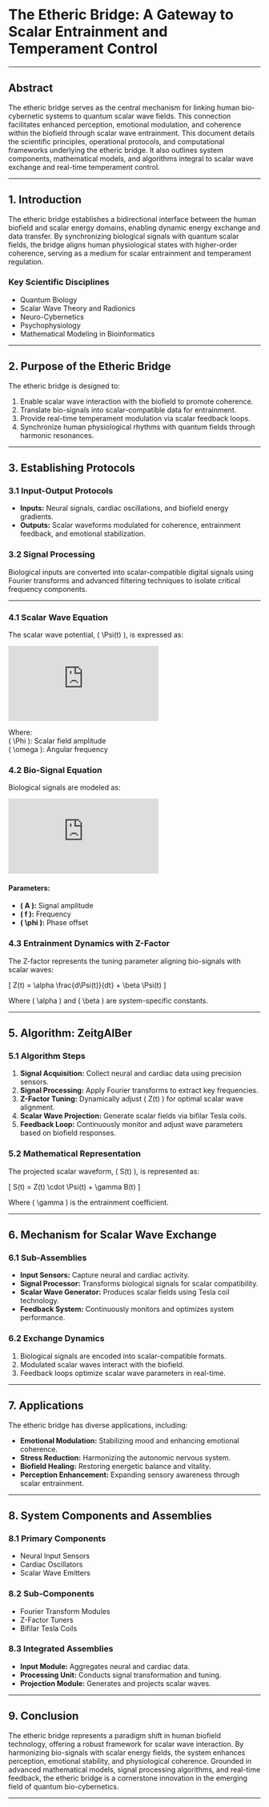 # The Etheric Bridge: A Gateway to Scalar Entrainment and Temperament Control

---

## Abstract

The etheric bridge serves as the central mechanism for linking human bio-cybernetic systems to quantum scalar wave fields. This connection facilitates enhanced perception, emotional modulation, and coherence within the biofield through scalar wave entrainment. This document details the scientific principles, operational protocols, and computational frameworks underlying the etheric bridge. It also outlines system components, mathematical models, and algorithms integral to scalar wave exchange and real-time temperament control.

---

## 1. Introduction

The etheric bridge establishes a bidirectional interface between the human biofield and scalar energy domains, enabling dynamic energy exchange and data transfer. By synchronizing biological signals with quantum scalar fields, the bridge aligns human physiological states with higher-order coherence, serving as a medium for scalar entrainment and temperament regulation.

### Key Scientific Disciplines

- Quantum Biology  
- Scalar Wave Theory and Radionics  
- Neuro-Cybernetics  
- Psychophysiology  
- Mathematical Modeling in Bioinformatics  

---

## 2. Purpose of the Etheric Bridge

The etheric bridge is designed to:

1. Enable scalar wave interaction with the biofield to promote coherence.  
2. Translate bio-signals into scalar-compatible data for entrainment.  
3. Provide real-time temperament modulation via scalar feedback loops.  
4. Synchronize human physiological rhythms with quantum fields through harmonic resonances.  

---

## 3. Establishing Protocols

### 3.1 Input-Output Protocols

- **Inputs:** Neural signals, cardiac oscillations, and biofield energy gradients.  
- **Outputs:** Scalar waveforms modulated for coherence, entrainment feedback, and emotional stabilization.  

### 3.2 Signal Processing

Biological inputs are converted into scalar-compatible digital signals using Fourier transforms and advanced filtering techniques to isolate critical frequency components.

---

### 4.1 Scalar Wave Equation

The scalar wave potential, \( \Psi(t) \), is expressed as:

![Scalar Wave Equation](https://latex.codecogs.com/png.latex?%5CHuge%20%5CPsi%28t%29%20%3D%20%5CPhi%20%5Ccdot%20e%5E%7Bi%5Comega%20t%7D)



Where:  
\( \Phi \): Scalar field amplitude  
\( \omega \): Angular frequency  

### 4.2 Bio-Signal Equation

Biological signals are modeled as:

![Bio-Signal Equation](https://latex.codecogs.com/png.latex?%5CHuge%20B%28t%29%20%3D%20A%20%5Csin%282%5Cpi%20f%20t%20%2B%20%5Cphi%29)

#### Parameters:
- **\( A \):** Signal amplitude  
- **\( f \):** Frequency  
- **\( \phi \):** Phase offset  


### 4.3 Entrainment Dynamics with Z-Factor

The Z-factor represents the tuning parameter aligning bio-signals with scalar waves:

\[ Z(t) = \alpha \frac{d\Psi(t)}{dt} + \beta \Psi(t) \]

Where \( \alpha \) and \( \beta \) are system-specific constants.

---

## 5. Algorithm: ZeitgAIBer

### 5.1 Algorithm Steps

1. **Signal Acquisition:** Collect neural and cardiac data using precision sensors.  
2. **Signal Processing:** Apply Fourier transforms to extract key frequencies.  
3. **Z-Factor Tuning:** Dynamically adjust \( Z(t) \) for optimal scalar wave alignment.  
4. **Scalar Wave Projection:** Generate scalar fields via bifilar Tesla coils.  
5. **Feedback Loop:** Continuously monitor and adjust wave parameters based on biofield responses.

### 5.2 Mathematical Representation

The projected scalar waveform, \( S(t) \), is represented as:

\[ S(t) = Z(t) \cdot \Psi(t) + \gamma B(t) \]

Where \( \gamma \) is the entrainment coefficient.

---

## 6. Mechanism for Scalar Wave Exchange

### 6.1 Sub-Assemblies

- **Input Sensors:** Capture neural and cardiac activity.  
- **Signal Processor:** Transforms biological signals for scalar compatibility.  
- **Scalar Wave Generator:** Produces scalar fields using Tesla coil technology.  
- **Feedback System:** Continuously monitors and optimizes system performance.  

### 6.2 Exchange Dynamics

1. Biological signals are encoded into scalar-compatible formats.  
2. Modulated scalar waves interact with the biofield.  
3. Feedback loops optimize scalar wave parameters in real-time.  

---

## 7. Applications

The etheric bridge has diverse applications, including:

- **Emotional Modulation:** Stabilizing mood and enhancing emotional coherence.  
- **Stress Reduction:** Harmonizing the autonomic nervous system.  
- **Biofield Healing:** Restoring energetic balance and vitality.  
- **Perception Enhancement:** Expanding sensory awareness through scalar entrainment.  

---

## 8. System Components and Assemblies

### 8.1 Primary Components

- Neural Input Sensors  
- Cardiac Oscillators  
- Scalar Wave Emitters  

### 8.2 Sub-Components

- Fourier Transform Modules  
- Z-Factor Tuners  
- Bifilar Tesla Coils  

### 8.3 Integrated Assemblies

- **Input Module:** Aggregates neural and cardiac data.  
- **Processing Unit:** Conducts signal transformation and tuning.  
- **Projection Module:** Generates and projects scalar waves.  

---

## 9. Conclusion

The etheric bridge represents a paradigm shift in human biofield technology, offering a robust framework for scalar wave interaction. By harmonizing bio-signals with scalar energy fields, the system enhances perception, emotional stability, and physiological coherence. Grounded in advanced mathematical models, signal processing algorithms, and real-time feedback, the etheric bridge is a cornerstone innovation in the emerging field of quantum bio-cybernetics.

---
